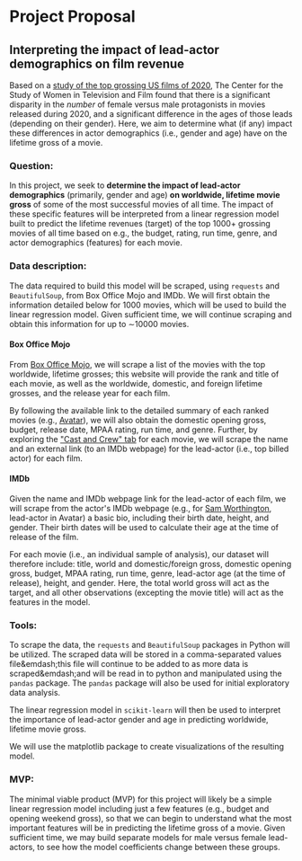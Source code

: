 # Project Proposal
## Interpreting the impact of lead-actor demographics on film revenue

Based on a [study of the top grossing US films of 2020](https://womenintvfilm.sdsu.edu/research/), The Center for the Study of Women in Television and Film found that there is a significant disparity in the _number_ of female versus male protagonists in movies released during 2020, and a significant difference in the ages of those leads (depending on their gender). Here, we aim to determine what (if any) impact these differences in actor demographics (i.e., gender and age) have on the lifetime gross of a movie.


### Question:
In this project, we seek to **determine the impact of lead-actor demographics** (primarily, gender and age) **on worldwide, lifetime movie gross** of some of the most successful movies of all time. The impact of these specific features will be interpreted from a linear regression model built to predict the lifetime revenues (target) of the top 1000+ grossing movies of all time based on e.g., the budget, rating, run time, genre, and actor demographics (features) for each movie.


### Data description:
The data required to build this model will be scraped, using `requests` and `BeautifulSoup`, from Box Office Mojo and IMDb. We will first obtain the information detailed below for 1000 movies, which will be used to build the linear regression model. Given sufficient time, we will continue scraping and obtain this information for up to &sim;10000 movies.

#### Box Office Mojo
From [Box Office Mojo](https://www.boxofficemojo.com/chart/ww_top_lifetime_gross/?offset=0), we will scrape a list of the movies with the top worldwide, lifetime grosses; this website will provide the rank and title of each movie, as well as the worldwide, domestic, and foreign lifetime grosses, and the release year for each film.

By following the available link to the detailed summary of each ranked movies (e.g., [Avatar](https://www.boxofficemojo.com/title/tt0499549/?ref_=bo_cso_table_1)), we will also obtain the domestic opening gross, budget, release date, MPAA rating, run time, and genre. Further, by exploring the ["Cast and Crew" tab](https://www.boxofficemojo.com/title/tt0499549/credits/?ref_=bo_tt_tab#tabs) for each movie, we will scrape the name and an external link (to an IMDb webpage) for the lead-actor (i.e., top billed actor) for each film.

#### IMDb
Given the name and IMDb webpage link for the lead-actor of each film, we will scrape from the actor's IMDb webpage (e.g., for [Sam Worthington](https://www.imdb.com/name/nm0941777/), lead-actor in Avatar) a basic bio, including their birth date, height, and gender. Their birth dates will be used to calculate their age at the time of release of the film.

For each movie (i.e., an individual sample of analysis), our dataset will therefore include: title, world and domestic/foreign gross, domestic opening gross, budget, MPAA rating, run time, genre, lead-actor age (at the time of release), height, and gender. Here, the total world gross will act as the target, and all other observations (excepting the movie title) will act as the features in the model.

### Tools:
To scrape the data, the `requests` and `BeautifulSoup` packages in Python will be utilized. The scraped data will be stored in a comma-separated values file&emdash;this file will continue to be added to as more data is scraped&emdash;and will be read in to python and manipulated using the `pandas` package. The `pandas` package will also be used for initial exploratory data analysis.

The linear regression model in `scikit-learn` will then be used to interpret the importance of lead-actor gender and age in predicting worldwide, lifetime movie gross.

We will use the matplotlib package to create visualizations of the resulting model.

### MVP:

The minimal viable product (MVP) for this project will likely be a simple linear regression model including just a few features (e.g., budget and opening weekend gross), so that we can begin to understand what the most important features will be in predicting the lifetime gross of a movie. Given sufficient time, we may build separate models for male versus female lead-actors, to see how the model coefficients change between these groups.
